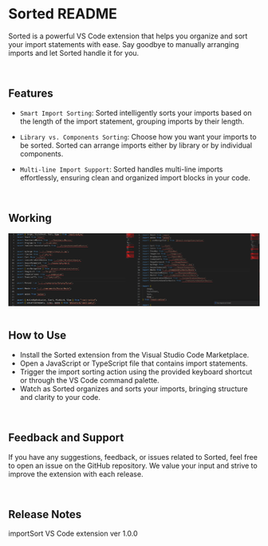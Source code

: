 # Sorted README

Sorted is a powerful VS Code extension that helps you organize and sort your import statements with ease. Say goodbye to manually arranging imports and let Sorted handle it for you.

<br>

## Features
- `Smart Import Sorting`: Sorted intelligently sorts your imports based on the length of the import statement, grouping imports by their length.

- `Library vs. Components Sorting`: Choose how you want your imports to be sorted. Sorted can arrange imports either by library or by individual components.

- `Multi-line Import Support`: Sorted handles multi-line imports effortlessly, ensuring clean and organized import blocks in your code.

<br>

## Working
<div style="display: flex;">
  <img src="images/img_1.png" alt="Before Sorted" style="width: 50%;" />
  <img src="images/img_2.png" alt="After Sorted" style="width: 50%;" />
</div>

<br>

## How to Use
- Install the Sorted extension from the Visual Studio Code Marketplace.
- Open a JavaScript or TypeScript file that contains import statements.
- Trigger the import sorting action using the provided keyboard shortcut or through the VS Code command palette.
- Watch as Sorted organizes and sorts your imports, bringing structure and clarity to your code.

<br>

## Feedback and Support
If you have any suggestions, feedback, or issues related to Sorted, feel free to open an issue on the GitHub repository. We value your input and strive to improve the extension with each release.

<br>

## Release Notes
importSort VS Code extension ver 1.0.0


